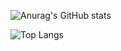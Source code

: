 ![Anurag's GitHub stats](https://github-readme-stats.vercel.app/api?username=LeeYongSung&show_icons=true&theme=Gradient)


![Top Langs](https://github-readme-stats.vercel.app/api/top-langs/?username=LeeYongSung&layout=compact)
